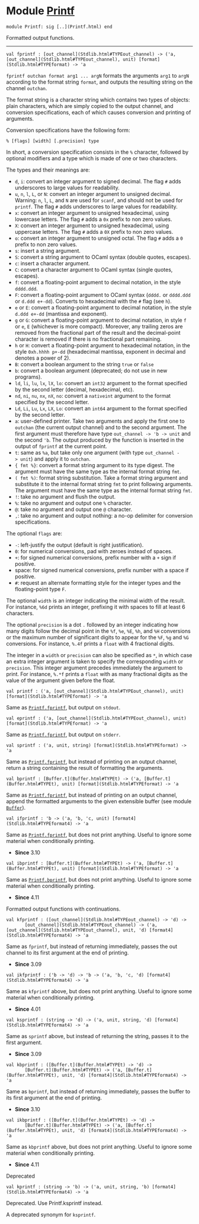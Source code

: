 # Module [Printf](type_Printf.html)


```
module Printf: sig [..](Printf.html) end
```


Formatted output functions.





---


```
val fprintf : [out_channel](Stdlib.html#TYPEout_channel) -> ('a, [out_channel](Stdlib.html#TYPEout_channel), unit) [format](Stdlib.html#TYPEformat) -> 'a
```


`fprintf outchan format arg1 ... argN` formats the arguments
 `arg1` to `argN` according to the format string `format`, and
 outputs the resulting string on the channel `outchan`.


The format string is a character string which contains two types of
 objects: plain characters, which are simply copied to the output
 channel, and conversion specifications, each of which causes
 conversion and printing of arguments.


Conversion specifications have the following form:


`% [flags] [width] [.precision] type`


In short, a conversion specification consists in the `%` character,
 followed by optional modifiers and a type which is made of one or
 two characters.


The types and their meanings are:


* `d`, `i`: convert an integer argument to signed decimal.
 The flag `#` adds underscores to large values for readability.
* `u`, `n`, `l`, `L`, or `N`: convert an integer argument to
 unsigned decimal. Warning: `n`, `l`, `L`, and `N` are
 used for `scanf`, and should not be used for `printf`.
 The flag `#` adds underscores to large values for readability.
* `x`: convert an integer argument to unsigned hexadecimal,
 using lowercase letters.
 The flag `#` adds a `0x` prefix to non zero values.
* `X`: convert an integer argument to unsigned hexadecimal,
 using uppercase letters.
 The flag `#` adds a `0X` prefix to non zero values.
* `o`: convert an integer argument to unsigned octal.
 The flag `#` adds a `0` prefix to non zero values.
* `s`: insert a string argument.
* `S`: convert a string argument to OCaml syntax (double quotes, escapes).
* `c`: insert a character argument.
* `C`: convert a character argument to OCaml syntax
 (single quotes, escapes).
* `f`: convert a floating-point argument to decimal notation,
 in the style `dddd.ddd`.
* `F`: convert a floating-point argument to OCaml syntax (`dddd.`
 or `dddd.ddd` or `d.ddd e+-dd`).
 Converts to hexadecimal with the `#` flag (see `h`).
* `e` or `E`: convert a floating-point argument to decimal notation,
 in the style `d.ddd e+-dd` (mantissa and exponent).
* `g` or `G`: convert a floating-point argument to decimal notation,
 in style `f` or `e`, `E` (whichever is more compact). Moreover,
 any trailing zeros are removed from the fractional part of the result
 and the decimal-point character is removed if there is no fractional
 part remaining.
* `h` or `H`: convert a floating-point argument to hexadecimal notation,
 in the style `0xh.hhhh p+-dd` (hexadecimal mantissa, exponent in
 decimal and denotes a power of 2).
* `B`: convert a boolean argument to the string `true` or `false`
* `b`: convert a boolean argument (deprecated; do not use in new
 programs).
* `ld`, `li`, `lu`, `lx`, `lX`, `lo`: convert an `int32` argument to
 the format specified by the second letter (decimal, hexadecimal, etc).
* `nd`, `ni`, `nu`, `nx`, `nX`, `no`: convert a `nativeint` argument to
 the format specified by the second letter.
* `Ld`, `Li`, `Lu`, `Lx`, `LX`, `Lo`: convert an `int64` argument to
 the format specified by the second letter.
* `a`: user-defined printer. Take two arguments and apply the
 first one to `outchan` (the current output channel) and to the
 second argument. The first argument must therefore have type
 `out_channel -> 'b -> unit` and the second `'b`.
 The output produced by the function is inserted in the output of
 `fprintf` at the current point.
* `t`: same as `%a`, but take only one argument (with type
 `out_channel -> unit`) and apply it to `outchan`.
* `{ fmt %}`: convert a format string argument to its type digest.
 The argument must have the same type as the internal format string
 `fmt`.
* `( fmt %)`: format string substitution. Take a format string
 argument and substitute it to the internal format string `fmt`
 to print following arguments. The argument must have the same
 type as the internal format string `fmt`.
* `!`: take no argument and flush the output.
* `%`: take no argument and output one `%` character.
* `@`: take no argument and output one `@` character.
* `,`: take no argument and output nothing: a no-op delimiter for
 conversion specifications.


The optional `flags` are:


* `-`: left-justify the output (default is right justification).
* `0`: for numerical conversions, pad with zeroes instead of spaces.
* `+`: for signed numerical conversions, prefix number with a `+`
 sign if positive.
* space: for signed numerical conversions, prefix number with a
 space if positive.
* `#`: request an alternate formatting style for the integer types
 and the floating-point type `F`.


The optional `width` is an integer indicating the minimal
 width of the result. For instance, `%6d` prints an integer,
 prefixing it with spaces to fill at least 6 characters.


The optional `precision` is a dot `.` followed by an integer
 indicating how many digits follow the decimal point in the `%f`,
 `%e`, `%E`, `%h`, and `%H` conversions or the maximum number of
 significant digits to appear for the `%F`, `%g` and `%G` conversions.
 For instance, `%.4f` prints a `float` with 4 fractional digits.


The integer in a `width` or `precision` can also be specified as
 `*`, in which case an extra integer argument is taken to specify
 the corresponding `width` or `precision`. This integer argument
 precedes immediately the argument to print.
 For instance, `%.*f` prints a `float` with as many fractional
 digits as the value of the argument given before the float.




```
val printf : ('a, [out_channel](Stdlib.html#TYPEout_channel), unit) [format](Stdlib.html#TYPEformat) -> 'a
```


Same as [`Printf.fprintf`](Printf.html#VALfprintf), but output on `stdout`.




```
val eprintf : ('a, [out_channel](Stdlib.html#TYPEout_channel), unit) [format](Stdlib.html#TYPEformat) -> 'a
```


Same as [`Printf.fprintf`](Printf.html#VALfprintf), but output on `stderr`.




```
val sprintf : ('a, unit, string) [format](Stdlib.html#TYPEformat) -> 'a
```


Same as [`Printf.fprintf`](Printf.html#VALfprintf), but instead of printing on an output channel,
 return a string containing the result of formatting the arguments.




```
val bprintf : [Buffer.t](Buffer.html#TYPEt) -> ('a, [Buffer.t](Buffer.html#TYPEt), unit) [format](Stdlib.html#TYPEformat) -> 'a
```


Same as [`Printf.fprintf`](Printf.html#VALfprintf), but instead of printing on an output channel,
 append the formatted arguments to the given extensible buffer
 (see module [`Buffer`](Buffer.html)).




```
val ifprintf : 'b -> ('a, 'b, 'c, unit) [format4](Stdlib.html#TYPEformat4) -> 'a
```


Same as [`Printf.fprintf`](Printf.html#VALfprintf), but does not print anything.
 Useful to ignore some material when conditionally printing.



* **Since** 3.10



```
val ibprintf : [Buffer.t](Buffer.html#TYPEt) -> ('a, [Buffer.t](Buffer.html#TYPEt), unit) [format](Stdlib.html#TYPEformat) -> 'a
```


Same as [`Printf.bprintf`](Printf.html#VALbprintf), but does not print anything.
 Useful to ignore some material when conditionally printing.



* **Since** 4.11


Formatted output functions with continuations.


```
val kfprintf : ([out_channel](Stdlib.html#TYPEout_channel) -> 'd) ->  
       [out_channel](Stdlib.html#TYPEout_channel) -> ('a, [out_channel](Stdlib.html#TYPEout_channel), unit, 'd) [format4](Stdlib.html#TYPEformat4) -> 'a
```


Same as `fprintf`, but instead of returning immediately,
 passes the out channel to its first argument at the end of printing.



* **Since** 3.09



```
val ikfprintf : ('b -> 'd) -> 'b -> ('a, 'b, 'c, 'd) [format4](Stdlib.html#TYPEformat4) -> 'a
```


Same as `kfprintf` above, but does not print anything.
 Useful to ignore some material when conditionally printing.



* **Since** 4.01



```
val ksprintf : (string -> 'd) -> ('a, unit, string, 'd) [format4](Stdlib.html#TYPEformat4) -> 'a
```


Same as `sprintf` above, but instead of returning the string,
 passes it to the first argument.



* **Since** 3.09



```
val kbprintf : ([Buffer.t](Buffer.html#TYPEt) -> 'd) ->  
       [Buffer.t](Buffer.html#TYPEt) -> ('a, [Buffer.t](Buffer.html#TYPEt), unit, 'd) [format4](Stdlib.html#TYPEformat4) -> 'a
```


Same as `bprintf`, but instead of returning immediately,
 passes the buffer to its first argument at the end of printing.



* **Since** 3.10



```
val ikbprintf : ([Buffer.t](Buffer.html#TYPEt) -> 'd) ->  
       [Buffer.t](Buffer.html#TYPEt) -> ('a, [Buffer.t](Buffer.html#TYPEt), unit, 'd) [format4](Stdlib.html#TYPEformat4) -> 'a
```


Same as `kbprintf` above, but does not print anything.
 Useful to ignore some material when conditionally printing.



* **Since** 4.11


Deprecated


```
val kprintf : (string -> 'b) -> ('a, unit, string, 'b) [format4](Stdlib.html#TYPEformat4) -> 'a
```


Deprecated. Use Printf.ksprintf instead.

A deprecated synonym for `ksprintf`.




